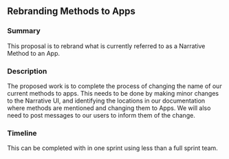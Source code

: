 ## Rebranding Methods to Apps

### Summary
This proposal is to rebrand what is currently referred to as a Narrative Method to an App.

### Description
The proposed work is to complete the process of changing the name of our current methods to apps. This needs to be done by making minor changes to the Narrative UI, and identifying the locations in our documentation where methods are mentioned and changing them to Apps. We will also need to post messages to our users to inform them of the change.

### Timeline
This can be completed with in one sprint using less than a full sprint team.